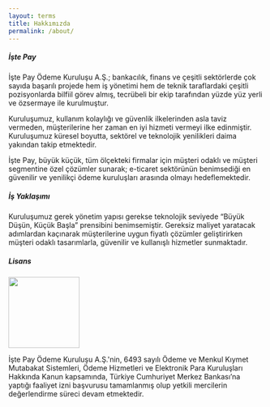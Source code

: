 ```yaml
---
layout: terms
title: Hakkımızda
permalink: /about/
---
```


##### İşte Pay

İşte Pay Ödeme Kuruluşu A.Ş.; bankacılık, finans ve çeşitli sektörlerde çok sayıda başarılı projede hem iş yönetimi hem de teknik taraflardaki çeşitli pozisyonlarda bilfiil görev almış, tecrübeli bir ekip tarafından yüzde yüz yerli ve özsermaye ile kurulmuştur.

Kuruluşumuz, kullanım kolaylığı ve güvenlik ilkelerinden asla taviz vermeden, müşterilerine her zaman en iyi hizmeti vermeyi ilke edinmiştir. Kuruluşumuz küresel boyutta, sektörel ve teknolojik yenilikleri daima yakından takip etmektedir.

İşte Pay, büyük küçük, tüm ölçekteki firmalar için müşteri odaklı ve müşteri segmentine özel çözümler sunarak; e-ticaret sektörünün benimsediği en güvenilir ve yenilikçi ödeme kuruluşları arasında olmayı hedeflemektedir.

##### İş Yaklaşımı

Kuruluşumuz gerek yönetim yapısı gerekse teknolojik seviyede “Büyük Düşün, Küçük Başla” prensibini benimsemiştir. Gereksiz maliyet yaratacak adımlardan kaçınarak müşterilerine uygun fiyatlı çözümler geliştirirken müşteri odaklı tasarımlarla, güvenilir ve kullanışlı hizmetler sunmaktadır.

##### Lisans

<img style="width:10em" src="{{ site.baseurl }}//img/tcmb-logo.png">

İşte Pay Ödeme Kuruluşu A.Ş.'nin, 6493 sayılı Ödeme ve Menkul Kıymet Mutabakat Sistemleri, Ödeme Hizmetleri ve Elektronik Para Kuruluşları Hakkında Kanun kapsamında, Türkiye Cumhuriyet Merkez Bankası’na yaptığı faaliyet izni başvurusu tamamlanmış olup yetkili mercilerin değerlendirme süreci devam etmektedir.

<!-- İşte Pay Ödeme Kuruluşu Kuruluşu A.Ş., 6493 sayılı Ödeme Ve Menkul Kıymet Mutabakat Sistemleri, Ödeme Hizmetleri Ve Elektronik Para Kuruluşları Hakkında Kanun'a uyumlu olarak Türkiye Cumhuriyeti Merkez Bankası lisanslı ödeme kuruluşudur. -->